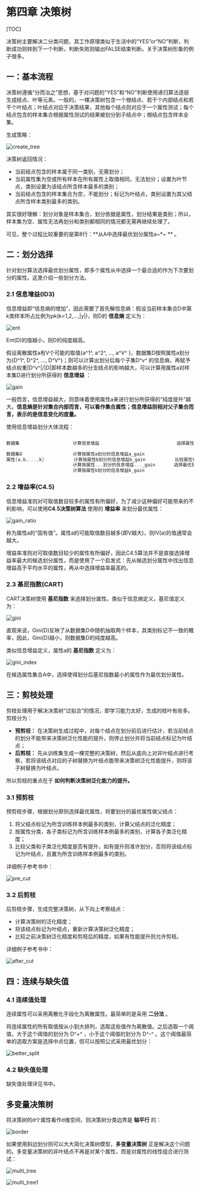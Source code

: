 # 第四章 决策树

[TOC]



决策树主要解决二分类问题，其工作原理类似于生活中的“YES”or“NO”判断，判断成功则转到下一个判断，判断失败则输出FALSE结束判断。关于决策树形象的例子很多。

## 一：基本流程

决策树遵循“分而治之”思想，基于对问题的“YES”和“NO”判断使用递归算法逐层生成结点、叶等元素。一般的，一棵决策树包含一个根结点、若干个内部结点和若干个叶结点；叶结点对应于决策结果，其他每个结点则对应于一个属性测试；每个结点包含的样本集合根据属性测试的结果被划分到子结点中；根结点包含样本全集。

生成策略：

![create_tree](./create_tree.png)

决策树返回情况：

- 当前结点包含的样本属于同一类别，无需划分；
- 当前属性集为空或所有样本在所有属性上取值相同，无法划分；设置为叶节点，类别设置为该结点所含样本最多的类别；
- 当前结点包含的样本集合为空，不能划分；标记为叶结点，类别设置为其父结点所含样本类别最多的类别。

其实很好理解：划分对象是样本集合，划分依据是属性，划分结果是类别；所以，样本集为空、属性无法再划分和类别都相同的情况都无需再继续处理了。

可见，整个过程比较重要的是第8行：**从A中选择最优划分属性a~*~ ** 。





## 二：划分选择

针对划分算法选择最优划分属性，即多个属性从中选择一个最合适的作为下次要划分的属性。这里介绍一些划分方法。

### 2.1 信息增益(ID3)

信息增益即“信息熵的增加”，因此需要了首先解信息熵：假设当前样本集合D中第k类样本所占比例为pk(k=1,2,...,|y|)，则D的 **信息熵** 定义为：

![ent](./ent.png)

Ent(D)的值越小，则D的纯度越高。

假设离散属性a有V个可能的取值{a^1^, a^2^, ..., a^V^  }，数据集D按照属性a划分为{D^1^, D^2^, ..., D^V^}；则可以计算出划分后每个子集D^v^ 的信息熵，再赋予结点权重|D^v^|/|D|即样本数越多的分支结点的影响越大，可以计算用属性a对样本集D进行划分所获得的 **信息增益** ：

![gain](./gain.png)

一般而言，信息增益越大，则意味着使用属性a来进行划分所获得的“纯度提升”越大。**信息熵是针对集合内部而言，可以看作集合属性；信息增益则相对父子集合而言，表示的是信息变化的度量。** 

使用信息增益划分大体流程：

```c++

数据集                    计算信息增益                             选择属性  

数据集D                   计算按属性a划分的信息增益a_gain
属性{a,b,...,k}           计算按属性b划分的信息增益b_gain           比较属性信息增益
                         计算按属性...划分的信息增益..._gain       选择最优划分属性
                         计算按属性k划分的信息增益k_gain
```

### 2.2 增益率(C4.5)

信息增益准则对可取值数目较多的属性有所偏好，为了减少这种偏好可能带来的不利影响，可以使用**C4.5决策树算法** 使用的 **增益率** 来划分最优属性：

![gain_ratio](./gain_ratio.png)

称为属性a的“固有值”。属性a的可能取值数目越多(即V越大)，则IV(a)的值通常会越大。

增益率准则对可取值数目较少的属性有所偏好，因此C4.5算法并不是直接选择增益率最大的候选划分属性，而是使用了一个启发式：先从候选划分属性中找出信息增益高于平均水平的属性，再从中选择增益率最高的。

### 2.3 基尼指数(CART)

CART决策树使用 **基尼指数** 来选择划分属性。类似于信息熵定义，基尼值定义为：

![gini](./gini.png)

直观来说，Gini(D)反映了从数据集D中随机抽取两个样本，其类别标记不一致的概率，因此，Gini(D)越小，则数据集D的纯度越高。

类似信息增益定义，属性a的 **基尼指数** 定义为：

![gini_index](./gini_index.png)

在候选属性集合A中，选择使得划分后基尼指数最小的属性作为最优划分属性。





## 三：剪枝处理

剪枝处理用于解决决策树“过拟合”的情况，即学习能力太好，生成的枝叶有些多。剪枝分为：

- **预剪枝：** 在决策树生成过程中，对每个结点在划分前后进行估计，若当前结点的划分不能带来决策树泛化性能的提升，则停止划分并将当前结点标记为叶结点；
- **后剪枝：** 先从训练集生成一棵完整的决策树，然后从底向上对非叶结点进行考察，若将该结点对应的子树替换为叶结点能带来决策树泛化性能提升，则将该子树替换为叶结点。

所以剪枝的重点在于 **如何判断决策树泛化能力的提升。**

### 3.1 预剪枝

预剪枝步骤，根据划分原则选择最优属性，将要划分的最优属性做父结点：

1. 将父结点标记为所含训练样本例最多的类别，计算父结点的泛化精度；
2. 按属性分类，各子类标记为所含训练样本例最多的类别，计算各子类泛化精度；
3. 比较父类和子类泛化精度是否有提升，如有提升则准许划分，否则将该结点标记为叶结点，且置为所含训练样本例最多的类别。

详细例子参考书中：

![pre_cut](./pre_cut.png)

### 3.2 后剪枝

后剪枝步骤，生成完整决策树，从下向上考察结点：

- 计算决策树的泛化精度；
- 将该结点标记为叶结点，重新计算决策树泛化精度；
- 比较之前决策树泛化精度和剪枝后的精度，如果有性能提升则允许剪枝。

详细例子参考书中：

![after_cut](./after_cut.png)





## 四：连续与缺失值

### 4.1 连续值处理

连续属性可以采用离散化手段化为离散属性。最简单的是采用 **二分法** 。

将连续属性的所有取值按从小到大排列，选取这些值作为离散值。之后选取一个阈值，大于这个阈值的划分为 D^+^ ，小于这个阈值的划分为 D^-^ 。这个阈值最简单的选取方案是选择中点位置，但可以按照公式采用最优划分：

![better_split](./better_split.png)

### 4.2 缺失值处理

缺失值处理详见书中。





## 多变量决策树

将决策树的d个属性看作d维空间，则决策树分类边界是 **轴平行** 的：

![border](./border.png)

如果使用斜边划分则可以大大简化决策树模型，**多变量决策树** 正是解决这个问题的。多变量决策树的非叶结点不再是对某个属性，而是对属性的线性组合进行测试：

![multi_tree](./multi_tree.png)

![multi_tree1](./multi_tree1.png)



